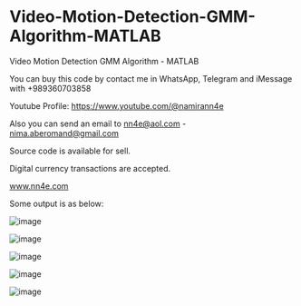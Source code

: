 # Video-Motion-Detection-GMM-Algorithm-MATLAB
Video Motion Detection GMM Algorithm - MATLAB

You can buy this code by contact me in WhatsApp, Telegram and iMessage with +989360703858

Youtube Profile: https://www.youtube.com/@namirann4e

Also you can send an email to nn4e@aol.com - nima.aberomand@gmail.com

Source code is available for sell.

Digital currency transactions are accepted.

www.nn4e.com

Some output is as below:

![image](https://github.com/user-attachments/assets/b26500c9-331e-43c8-acdf-59121462a491)

![image](https://github.com/user-attachments/assets/11bc8492-2e8f-4e1d-889a-74e7d0f695ed)

![image](https://github.com/user-attachments/assets/5b121131-c6e5-4f6b-806f-17d4138ba689)

![image](https://github.com/user-attachments/assets/66a8bc4a-ac1e-4140-93a0-7263f53d3b73)

![image](https://github.com/user-attachments/assets/01545c9f-e8d5-480d-a1c6-bd2e08028665)
